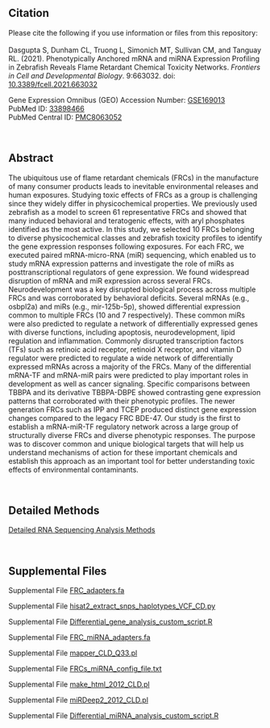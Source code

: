 ## Citation
Please cite the following if you use information or files from this repository:
<br><br>
Dasgupta S, Dunham CL, Truong L, Simonich MT, Sullivan CM, and Tanguay RL. (2021). Phenotypically Anchored mRNA and miRNA Expression Profiling in Zebrafish Reveals Flame Retardant Chemical Toxicity Networks. *Frontiers in Cell and Developmental Biology*. 9:663032. 
doi: [10.3389/fcell.2021.663032](https://www.frontiersin.org/articles/10.3389/fcell.2021.663032/)

Gene Expression Omnibus (GEO) Accession Number: [GSE169013](https://www.ncbi.nlm.nih.gov/geo/query/acc.cgi?acc=GSE169013)
<br>
PubMed ID: [33898466](https://pubmed.ncbi.nlm.nih.gov/33898466/)
<br>
PubMed Central ID: [PMC8063052](https://www.ncbi.nlm.nih.gov/pmc/articles/PMC8063052/)

<br>

## Abstract
The ubiquitous use of flame retardant chemicals (FRCs) in the manufacture of many consumer products leads to inevitable environmental releases and human exposures. Studying toxic effects of FRCs as a group is challenging since they widely differ in physicochemical properties. We previously used zebrafish as a model to screen 61 representative FRCs and showed that many induced behavioral and teratogenic effects, with aryl phosphates identified as the most active. In this study, we selected 10 FRCs belonging to diverse physicochemical classes and zebrafish toxicity profiles to identify the gene expression responses following exposures. For each FRC, we executed paired mRNA-micro-RNA (miR) sequencing, which enabled us to study mRNA expression patterns and investigate the role of miRs as posttranscriptional regulators of gene expression. We found widespread disruption of mRNA and miR expression across several FRCs. Neurodevelopment was a key disrupted biological process across multiple FRCs and was corroborated by behavioral deficits. Several mRNAs (e.g., osbpl2a) and miRs (e.g., mir-125b-5p), showed differential expression common to multiple FRCs (10 and 7 respectively). These common miRs were also predicted to regulate a network of differentially expressed genes with diverse functions, including apoptosis, neurodevelopment, lipid regulation and inflammation. Commonly disrupted transcription factors (TFs) such as retinoic acid receptor, retinoid X receptor, and vitamin D regulator were predicted to regulate a wide network of differentially expressed mRNAs across a majority of the FRCs. Many of the differential mRNA-TF and mRNA-miR pairs were predicted to play important roles in development as well as cancer signaling. Specific comparisons between TBBPA and its derivative TBBPA-DBPE showed contrasting gene expression patterns that corroborated with their phenotypic profiles. The newer generation FRCs such as IPP and TCEP produced distinct gene expression changes compared to the legacy FRC BDE-47. Our study is the first to establish a mRNA-miR-TF regulatory network across a large group of structurally diverse FRCs and diverse phenotypic responses. The purpose was to discover common and unique biological targets that will help us understand mechanisms of action for these important chemicals and establish this approach as an important tool for better understanding toxic effects of environmental contaminants.

<br>

## Detailed Methods
[Detailed RNA Sequencing Analysis Methods](https://github.com/Tanguay-Lab/Manuscripts/blob/main/Dasgupta_et._al._(2021)_Front_Cell_Dev_Biol/FRC_Manuscript_Methods_NGS_Analysis.md)

<br>

## Supplemental Files
Supplemental File [FRC_adapters.fa](https://github.com/Tanguay-Lab/Manuscripts/blob/main/Dasgupta_et._al._(2021)_Front_Cell_Dev_Biol/FRC_adapters.fa)

Supplemental File [hisat2_extract_snps_haplotypes_VCF_CD.py](https://github.com/Tanguay-Lab/Manuscripts/blob/main/Dasgupta_et._al._(2021)_Front_Cell_Dev_Biol/hisat2_extract_snps_haplotypes_VCF_CD.py)

Supplemental File [Differential_gene_analysis_custom_script.R](https://github.com/Tanguay-Lab/Manuscripts/blob/main/Dasgupta_et._al._(2021)_Front_Cell_Dev_Biol/Files/Differential_gene_analysis_custom_script.R)

Supplemental File [FRC_miRNA_adapters.fa](https://github.com/Tanguay-Lab/Manuscripts/blob/main/Dasgupta_et._al._(2021)_Front_Cell_Dev_Biol/Files/FRC_miRNA_adapters.fa)

Supplemental File [mapper_CLD_Q33.pl](https://github.com/Tanguay-Lab/Manuscripts/blob/main/Dasgupta_et._al._(2021)_Front_Cell_Dev_Biol/Files/mapper_CLD_Q33.pl)

Supplemental File [FRCs_miRNA_config_file.txt](https://github.com/Tanguay-Lab/Manuscripts/blob/main/Dasgupta_et._al._(2021)_Front_Cell_Dev_Biol/Files/FRCs_miRNA_config_file.txt)

Supplemental File [make_html_2012_CLD.pl](https://github.com/Tanguay-Lab/Manuscripts/blob/main/Dasgupta_et._al._(2021)_Front_Cell_Dev_Biol/Files/make_html_2012_CLD.pl)

Supplemental File [miRDeep2_2012_CLD.pl](https://github.com/Tanguay-Lab/Manuscripts/blob/main/Dasgupta_et._al._(2021)_Front_Cell_Dev_Biol/Files/miRDeep2_2012_CLD.pl)

Supplemental File [Differential_miRNA_analysis_custom_script.R](https://github.com/Tanguay-Lab/Manuscripts/blob/main/Dasgupta_et._al._(2021)_Front_Cell_Dev_Biol/Files/Differential_miRNA_analysis_custom_script.R)
